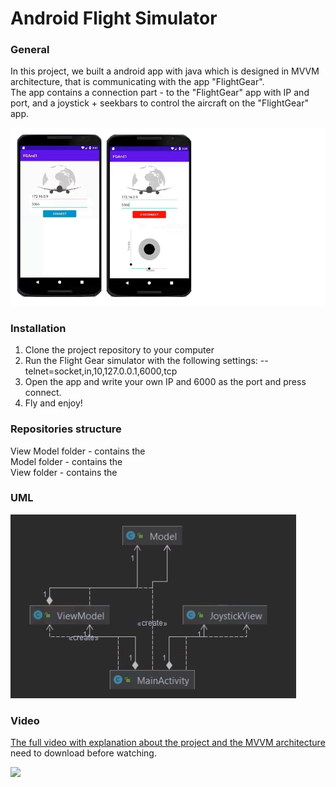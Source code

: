 # Android Flight Simulator
### General
In this project, we built a android app with java which is designed in MVVM architecture, that is communicating with the app "FlightGear".<br />
The app contains a connection part - to the "FlightGear" app with IP and port, and a joystick + seekbars to control the aircraft on the "FlightGear" app.

![](Media/app_screen.png)
### Installation
1. Clone the project repository to your computer
2. Run the Flight Gear simulator with the following settings: --telnet=socket,in,10,127.0.0.1,6000,tcp
3. Open the app and write your own IP and 6000 as the port and press connect.
4. Fly and enjoy!

### Repositories structure
View Model folder - contains the<br />
Model folder - contains the<br />
View folder - contains the

### UML
![](Media/uml.PNG)

### Video
[The full video with explanation about the project and the MVVM architecture](Media/video.mp4)<br />need to download before watching.

![](Media/FG_App.gif)
